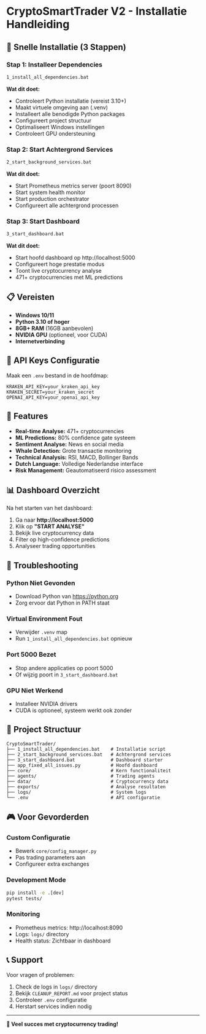 # CryptoSmartTrader V2 - Installatie Handleiding

## 🚀 Snelle Installatie (3 Stappen)

### Stap 1: Installeer Dependencies
```cmd
1_install_all_dependencies.bat
```
**Wat dit doet:**
- Controleert Python installatie (vereist 3.10+)
- Maakt virtuele omgeving aan (.venv)
- Installeert alle benodigde Python packages
- Configureert project structuur
- Optimaliseert Windows instellingen
- Controleert GPU ondersteuning

### Stap 2: Start Achtergrond Services
```cmd
2_start_background_services.bat
```
**Wat dit doet:**
- Start Prometheus metrics server (poort 8090)
- Start system health monitor
- Start production orchestrator
- Configureert alle achtergrond processen

### Stap 3: Start Dashboard
```cmd
3_start_dashboard.bat
```
**Wat dit doet:**
- Start hoofd dashboard op http://localhost:5000
- Configureert hoge prestatie modus
- Toont live cryptocurrency analyse
- 471+ cryptocurrencies met ML predictions

## 📋 Vereisten

- **Windows 10/11**
- **Python 3.10 of hoger**
- **8GB+ RAM** (16GB aanbevolen)
- **NVIDIA GPU** (optioneel, voor CUDA)
- **Internetverbinding**

## 🔑 API Keys Configuratie

Maak een `.env` bestand in de hoofdmap:
```env
KRAKEN_API_KEY=your_kraken_api_key
KRAKEN_SECRET=your_kraken_secret
OPENAI_API_KEY=your_openai_api_key
```

## 🎯 Features

- **Real-time Analyse:** 471+ cryptocurrencies
- **ML Predictions:** 80% confidence gate systeem
- **Sentiment Analyse:** News en social media
- **Whale Detection:** Grote transactie monitoring
- **Technical Analysis:** RSI, MACD, Bollinger Bands
- **Dutch Language:** Volledige Nederlandse interface
- **Risk Management:** Geautomatiseerd risico assessment

## 📊 Dashboard Overzicht

Na het starten van het dashboard:
1. Ga naar **http://localhost:5000**
2. Klik op **"START ANALYSE"**
3. Bekijk live cryptocurrency data
4. Filter op high-confidence predictions
5. Analyseer trading opportunities

## 🔧 Troubleshooting

### Python Niet Gevonden
- Download Python van https://python.org
- Zorg ervoor dat Python in PATH staat

### Virtual Environment Fout
- Verwijder `.venv` map
- Run `1_install_all_dependencies.bat` opnieuw

### Port 5000 Bezet
- Stop andere applicaties op poort 5000
- Of wijzig poort in `3_start_dashboard.bat`

### GPU Niet Werkend
- Installeer NVIDIA drivers
- CUDA is optioneel, systeem werkt ook zonder

## 📁 Project Structuur

```
CryptoSmartTrader/
├── 1_install_all_dependencies.bat    # Installatie script
├── 2_start_background_services.bat   # Achtergrond services
├── 3_start_dashboard.bat             # Dashboard starter
├── app_fixed_all_issues.py           # Hoofd dashboard
├── core/                             # Kern functionaliteit
├── agents/                           # Trading agents
├── data/                             # Cryptocurrency data
├── exports/                          # Analyse resultaten
├── logs/                             # System logs
└── .env                              # API configuratie
```

## 🎮 Voor Gevorderden

### Custom Configuratie
- Bewerk `core/config_manager.py`
- Pas trading parameters aan
- Configureer extra exchanges

### Development Mode
```cmd
pip install -e .[dev]
pytest tests/
```

### Monitoring
- Prometheus metrics: http://localhost:8090
- Logs: `logs/` directory
- Health status: Zichtbaar in dashboard

## 📞 Support

Voor vragen of problemen:
1. Check de logs in `logs/` directory
2. Bekijk `CLEANUP_REPORT.md` voor project status
3. Controleer `.env` configuratie
4. Herstart services indien nodig

---

**🚀 Veel succes met cryptocurrency trading!**